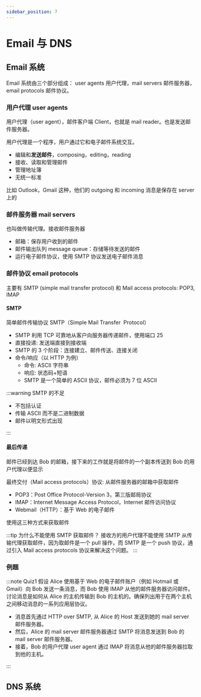 ```yaml
---
sidebar_position: 7
---
```


# Email 与 DNS

## Email 系统

Email 系统由三个部分组成： user agents 用户代理，mail servers 邮件服务器，email protocols 邮件协议。

### 用户代理 user agents

用户代理（user agent），邮件客户端 Client，也就是 mail reader。也是发送邮件服务器。

用户代理是一个程序，用户通过它和电子邮件系统交互。

- 编辑和**发送邮件**，composing，editing，reading
- 接收、读取和管理邮件
- 管理地址簿
- 无统一标准

比如 Outlook，Gmail 这种，他们的 outgoing 和 incoming 消息是保存在 server 上的

### 邮件服务器 mail servers

也叫做传输代理。接收邮件服务器

- 邮箱：保存用户收到的邮件
- 邮件输出队列 message queue：存储等待发送的邮件
- 运行电子邮件协议，使用 SMTP 协议发送电子邮件消息

### 邮件协议 email protocols

主要有 SMTP (simple mail transfer protocol) 和 Mail access protocols: POP3, IMAP

#### SMTP

简单邮件传输协议 SMTP（Simple Mail Transfer  Protocol）

- SMTP 利用 TCP 可靠地从客户向服务器传递邮件，使用端口 25
- 直接投递: 发送端直接到接收端
- SMTP 的 3 个阶段：连接建立、邮件传送、连接关闭
- 命令/响应（以 HTTP 为例）
  - 命令: ASCII 字符串
  - 响应: 状态码+短语
  - SMTP 是一个简单的 ASCII 协议，邮件必须为 7 位 ASCII

:::warning SMTP 的不足

- 不包括认证
- 传输 ASCII 而不是二进制数据
- 邮件以明文形式出现

:::

#### 最后传递

邮件已经到达 Bob 的邮箱，接下来的工作就是将邮件的一个副本传送到 Bob 的用户代理以便显示

最终交付（Mail access protocols）协议: 从邮件服务器的邮箱中获取邮件

- POP3：Post Office Protocol-Version 3，第三版邮局协议
- IMAP：Internet Message Access Protocol，Internet 邮件访问协议
- Webmail（HTTP）：基于 Web 的电子邮件

使用这三种方式来获取邮件

:::tip 为什么不能使用 SMTP 获取邮件？
接收方的用户代理不能使用 SMTP 从传输代理获取邮件，因为取邮件是一个 pull 操作，而 SMTP 是一个 push 协议，通过引入 Mail access protocols 协议来解决这个问题。
:::

### 例题

:::note Quiz1
假设 Alice 使用基于 Web 的电子邮件账户（例如 Hotmail 或 Gmail）向 Bob 发送一条消息，而 Bob 使用 IMAP 从他的邮件服务器访问邮件。讨论消息是如何从 Alice 的主机传输到 Bob 的主机的。确保列出用于在两个主机之间移动消息的一系列应用层协议。

- 消息首先通过 HTTP over SMTP, 从 Alice 的 Host 发送到她的 mail server 邮件服务器。
- 然后，Alice 的 mail server 邮件服务器通过 SMTP 将消息发送到 Bob 的 mail server 邮件服务器。
- 接着，Bob 的用户代理 user agent 通过 IMAP 将消息从他的邮件服务器拉取到他的主机。

:::

## DNS 系统
